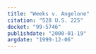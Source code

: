 ```yaml
---
title: "Weeks v. Angelone"
citation: "528 U.S. 225"
docket: "99-5746"
publishdate: "2000-01-19"
argdate: "1999-12-06"
---
```

